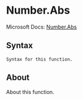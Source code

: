 # Number.Abs

Microsoft Docs: [Number.Abs](https://docs.microsoft.com/en-us/powerquery-m/number-abs)

## Syntax

```
Syntax for this function.
```

## About

About this function.

